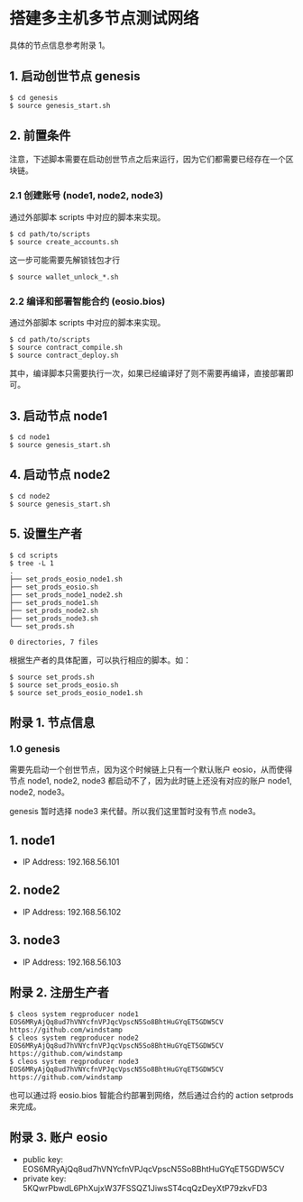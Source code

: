 # 搭建多主机多节点测试网络
具体的节点信息参考附录 1。

## 1. 启动创世节点 genesis
```
$ cd genesis
$ source genesis_start.sh
```

## 2. 前置条件
注意，下述脚本需要在启动创世节点之后来运行，因为它们都需要已经存在一个区块链。

### 2.1 创建账号 (node1, node2, node3)
通过外部脚本 scripts 中对应的脚本来实现。
```
$ cd path/to/scripts
$ source create_accounts.sh
```

这一步可能需要先解锁钱包才行
```
$ source wallet_unlock_*.sh
```

### 2.2 编译和部署智能合约 (eosio.bios)
通过外部脚本 scripts 中对应的脚本来实现。
```
$ cd path/to/scripts
$ source contract_compile.sh
$ source contract_deploy.sh
```

其中，编译脚本只需要执行一次，如果已经编译好了则不需要再编译，直接部署即可。

## 3. 启动节点 node1
```
$ cd node1
$ source genesis_start.sh
```

## 4. 启动节点 node2
```
$ cd node2
$ source genesis_start.sh
```

## 5. 设置生产者
```
$ cd scripts
$ tree -L 1
.
├── set_prods_eosio_node1.sh
├── set_prods_eosio.sh
├── set_prods_node1_node2.sh
├── set_prods_node1.sh
├── set_prods_node2.sh
├── set_prods_node3.sh
└── set_prods.sh

0 directories, 7 files
```

根据生产者的具体配置，可以执行相应的脚本。如：
```
$ source set_prods.sh
$ source set_prods_eosio.sh
$ source set_prods_eosio_node1.sh
```

## 附录 1. 节点信息

### 1.0 genesis
需要先启动一个创世节点，因为这个时候链上只有一个默认账户 eosio，从而使得节点 node1, node2, node3 都启动不了，因为此时链上还没有对应的账户 node1, node2, node3。

genesis 暂时选择 node3 来代替。所以我们这里暂时没有节点 node3。

## 1. node1
- IP Address: 192.168.56.101

## 2. node2
- IP Address: 192.168.56.102

## 3. node3 
- IP Address: 192.168.56.103

## 附录 2. 注册生产者
```
$ cleos system regproducer node1 EOS6MRyAjQq8ud7hVNYcfnVPJqcVpscN5So8BhtHuGYqET5GDW5CV https://github.com/windstamp
$ cleos system regproducer node2 EOS6MRyAjQq8ud7hVNYcfnVPJqcVpscN5So8BhtHuGYqET5GDW5CV https://github.com/windstamp
$ cleos system regproducer node3 EOS6MRyAjQq8ud7hVNYcfnVPJqcVpscN5So8BhtHuGYqET5GDW5CV https://github.com/windstamp
```

也可以通过将 eosio.bios 智能合约部署到网络，然后通过合约的 action setprods 来完成。

## 附录 3. 账户 eosio
- public key: EOS6MRyAjQq8ud7hVNYcfnVPJqcVpscN5So8BhtHuGYqET5GDW5CV
- private key: 5KQwrPbwdL6PhXujxW37FSSQZ1JiwsST4cqQzDeyXtP79zkvFD3
